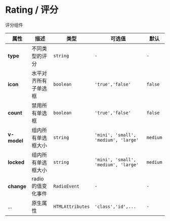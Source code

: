 # Rating / 评分

评分组件

<fe-attributes>

<fe-attributes-title title="RadioGroup Props" />

| 属性        | 描述                 | 类型             | 可选值                               | 默认     |
| ----------- | -------------------- | ---------------- | ------------------------------------ | -------- |
| **type**    | 不同类型的评分       | `string`         | `-`                                  | `-`      |
| **icon**    | 水平对齐所有子单选框 | `boolean`        | `'true','false'`                     | `false`  |
| **count**   | 禁用所有单选框       | `boolean`        | `'true','false'`                     | `false`  |
| **v-model** | 组内所有单选框大小   | `string`         | `'mini', 'small', 'medium', 'large'` | `medium` |
| **locked**  | 组内所有单选框大小   | `string`         | `'mini', 'small', 'medium', 'large'` | `medium` |
| **change**  | radio 的值变化事件   | `RadioEvent`     | `-`                                  | `-`      |
| ...         | 原生属性             | `HTMLAttributes` | `'class','id',...`                   | `-`      |

</fe-attributes>

